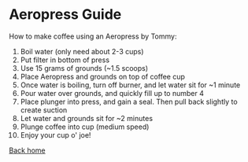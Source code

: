 # Aeropress Guide

How to make coffee using an Aeropress by Tommy:

1. Boil water (only need about 2-3 cups)
2. Put filter in bottom of press
3. Use 15 grams of grounds (~1.5 scoops)
4. Place Aeropress and grounds on top of coffee cup
5. Once water is boiling, turn off burner, and let water sit for ~1 minute
6. Pour water over grounds, and quickly fill up to number 4
7. Place plunger into press, and gain a seal. Then pull back slightly to create suction
8. Let water and grounds sit for ~2 minutes
9. Plunge coffee into cup (medium speed)
10. Enjoy your cup o' joe!

[Back home](../README.md)